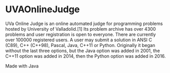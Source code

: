 # UVAOnlineJudge
UVa Online Judge is an online automated judge for programming problems hosted by University of Valladolid.[1] Its problem archive has over 4300 problems and user registration is open to everyone. There are currently over 100000 registered users. A user may submit a solution in ANSI C (C89), C++ (C++98), Pascal, Java, C++11 or Python. Originally it began without the last three options, but the Java option was added in 2001, the C++11 option was added in 2014, then the Python option was added in 2016.

Made with Java
